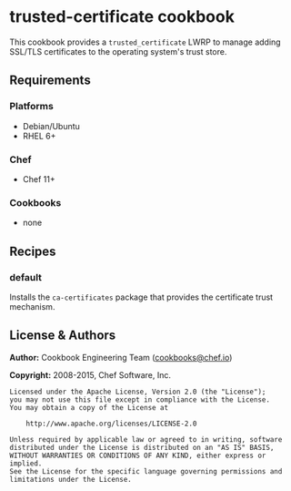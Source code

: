 # trusted-certificate cookbook
This cookbook provides a `trusted_certificate` LWRP to manage adding SSL/TLS certificates to the operating system's trust store.

## Requirements
### Platforms
- Debian/Ubuntu
- RHEL 6+

### Chef
- Chef 11+

### Cookbooks
- none

## Recipes
### default
Installs the `ca-certificates` package that provides the certificate trust mechanism.

## License & Authors
**Author:** Cookbook Engineering Team ([cookbooks@chef.io](mailto:cookbooks@chef.io))

**Copyright:** 2008-2015, Chef Software, Inc.

```
Licensed under the Apache License, Version 2.0 (the "License");
you may not use this file except in compliance with the License.
You may obtain a copy of the License at

    http://www.apache.org/licenses/LICENSE-2.0

Unless required by applicable law or agreed to in writing, software
distributed under the License is distributed on an "AS IS" BASIS,
WITHOUT WARRANTIES OR CONDITIONS OF ANY KIND, either express or implied.
See the License for the specific language governing permissions and
limitations under the License.
```
